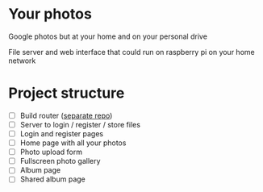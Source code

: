 # Your photos
Google photos but at your home and on your personal drive

File server and web interface that could run on raspberry pi on your home network

# Project structure
- [ ] Build router ([separate repo](https://github.com/mishotek/lit-elem-router))
- [ ] Server to login / register / store files
- [ ] Login and register pages
- [ ] Home page with all your photos
- [ ] Photo upload form
- [ ] Fullscreen photo gallery
- [ ] Album page
- [ ] Shared album page
